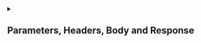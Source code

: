 <details>
<summary> <h2>Parameters, Headers, Body and Response</h2></summary>
<a href="https://github.com/Mubeen-Ahmad/FASTAPI/blob/main/1_Parameters_and_Header_Body/1_Basic_Syntax_and_Path_Parameters.ipynb">Path Perameters and Types</a><br>
<a href="https://github.com/Mubeen-Ahmad/FASTAPI/blob/main/1_Parameters_and_Header_Body/2_Query_Parameters.ipynb">Query Perameters, Type Hinting and Type Conversion</a><br><a href="https://github.com/Mubeen-Ahmad/FASTAPI/blob/main/1_Parameters_and_Header_Body/3_Body_Request.ipynb">Body Request</a>
<br><a href="https://github.com/Mubeen-Ahmad/FASTAPI/blob/main/1_Parameters_and_Header_Body/4_Query_Validation_and_Metadata_Annotated.ipynb">Query Validations and Metadata Annotated</a><br>
<a href="https://github.com/Mubeen-Ahmad/FASTAPI/blob/main/1_Parameters_and_Header_Body/5_Numeric_Validations_and_Differences.ipynb">Numeric Validations and Differences in Parameters</a>
<br>
<a href="https://github.com/Mubeen-Ahmad/FASTAPI/blob/main/1_Parameters_and_Header_Body/6_Multiple_Body_and_Fields.ipynb">Multiple Body and Fields</a>
<br>
<a href="https://github.com/Mubeen-Ahmad/FASTAPI/blob/main/1_Parameters_and_Header_Body/7_More_Body_Models_and_Nested_Body.ipynb">List,Set,Httpurl in Body and Nested Body</a>
<br>
<a href="https://github.com/Mubeen-Ahmad/FASTAPI/blob/main/1_Parameters_and_Header_Body/8_Response_Model_Return.ipynb">Return Response</a>

</details>
